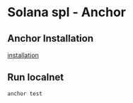 # Solana spl - Anchor

## Anchor Installation
[installation](https://www.anchor-lang.com/docs/installation)
## Run localnet
```shell
anchor test
```